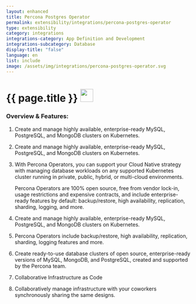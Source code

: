 ```yaml
---
layout: enhanced
title: Percona Postgres Operator
permalink: extensibility/integrations/percona-postgres-operator
type: extensibility
category: integrations
integrations-category: App Definition and Development
integrations-subcategory: Database
display-title: "false"
language: en
list: include
image: /assets/img/integrations/percona-postgres-operator.svg
---
```


<h1>{{ page.title }} <img src="{{ page.image }}" style="width: 35px; height: 35px;" /></h1>


<!-- This needs replaced with the Category property, not the sub-category.
 #### About: Create and manage highly available, enterprise-ready MySQL, PostgreSQL, and MongoDB clusters on Kubernetes. -->

### Overview & Features:

1. Create and manage highly available, enterprise-ready MySQL, PostgreSQL, and MongoDB clusters on Kubernetes.

2. Create and manage highly available, enterprise-ready MySQL, PostgreSQL, and MongoDB clusters on Kubernetes.

4. 
    With Percona Operators, you can support your Cloud Native strategy with managing database workloads on any supported Kubernetes cluster running in private, public, hybrid, or multi-cloud environments.



    Percona Operators are 100% open source, free from vendor lock-in, usage restrictions and expensive contracts, and include enterprise-ready features by default: backup/restore, high availability, replication, sharding, logging, and more.



5. Create and manage highly available, enterprise-ready MySQL, PostgreSQL, and MongoDB clusters on Kubernetes.

6. Percona Operators include backup/restore, high availability, replication, sharding, logging features and more.

7. Create ready-to-use database clusters of open source, enterprise-ready versions of MySQL, MongoDB, and PostgreSQL, created and supported by the Percona team.

8. Collaborative Infrastructure as Code

9. Collaboratively manage infrastructure with your coworkers synchronously sharing the same designs.

